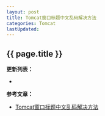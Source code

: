 ```yaml
---
layout: post
title: Tomcat窗口标题中文乱码解决方法
categories: Tomcat
lastUpdated:
---
```


## {{ page.title }}




**更新列表：**

*



**参考文章：**

* [Tomcat窗口标题中文乱码解决方法][1]



[1]: https://blog.csdn.net/yang398835/article/details/80908395

